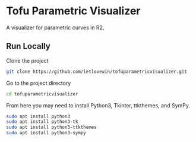 
# Tofu Parametric Visualizer

A visualizer for parametric curves in R2.




## Run Locally

Clone the project

```bash
git clone https://github.com/letlovewin/tofuparametricvisualizer.git
```

Go to the project directory

```bash
cd tofuparametricvisualizer
```

From here you may need to install Python3, Tkinter, ttkthemes, and SymPy.

```bash
sudo apt install python3
sudo apt install python3-tk
sudo apt install python3-ttkthemes
sudo apt install python3-sympy
```
